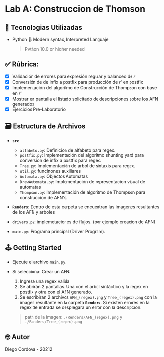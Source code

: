# Lab A: Construccion de Thomson

## 📡 Tecnologias Utilizadas
- Python 🐍: Modern syntax, Interpreted Languaje
  > Python 10.0 or higher needed

## ✅ Rúbrica:

  - [x] Validación de errores para expresión regular y balanceo de 𝑟
  - [x] Conversión de de infix a postfix para producción de 𝑟' en postfix
  - [x] Implementación del algoritmo de Construcción de Thompson con base en 𝑟'    
  - [x] Mostrar en pantalla el listado solicitado de descripciones sobre los AFN generados
  - [x] Ejercicios Pre-Laboratorio

## 🗃️ Estructura de Archivos

- **`src`**

  - `alfabeto.py`: Definicion de alfabeto para regex.
  - `postfix.py`: Implementación del algoritmo shunting yard para conversion de infix a postfix para regex.
  - `Tree.py`: Implementación de arbol de sintaxis para regex.
  - `util.py`: funcinones auxiliares
  - `Automata.py`: Objectos Automatas
  - `DrawAutomata.py`: Implementación de representacion visual de automatas
  - `Thompson.py`: Implementación de algoritmo de Thompson para construccion de AFN's.

- **`Renders`**: Dentro de esta carpeta se encuentran las imagenes resultantes de los AFN y arboles

- `drivers.py`: implemetaciones de flujos. (por ejemplo creacion de AFN)
- `main.py`: Programa principal (Driver Program).

## 🕹️ Getting Started

- Ejecute el archivo `main.py`.

- Si selecciona: Crear un AFN:
  1. Ingrese una regex valida
  2. Se abrirán 2 pantallas. Una con el arbol sintáctico y la regex en postfix y otra con el AFN generado.
  3. Se escribiran 2 archivos `AFN_(regex).png` y `Tree_(regex).png` con la imagen resultante en la  carpeta **`Renders`**. Si existen errores en la regex de entrada se desplegara un error con la descripcion.
    > path de la imagen: `./Renders/AFN_(regex).png` y `./Renders/Tree_(regex).png`

## 🤓 Autor

Diego Cordova - 20212
